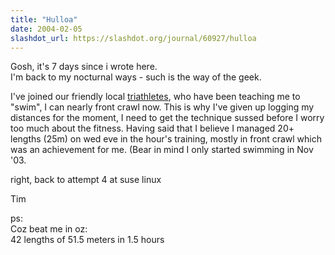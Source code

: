 ```yaml
---
title: "Hulloa"
date: 2004-02-05
slashdot_url: https://slashdot.org/journal/60927/hulloa
---
```


<p>Gosh, it's 7 days since i wrote here.<br>I'm back to my nocturnal ways - such is the way of the geek.</p>
<p>I've joined our friendly local <a href="http://www.thamesvalleytri.f9.co.uk/">triathletes</a>, who have been teaching me to "swim", I can nearly front crawl now. This is why I've given up logging my distances for the moment, I need to get the technique sussed before I worry too  much about the fitness. Having said that I believe I managed 20+ lengths (25m) on wed eve in the hour's training, mostly in front crawl which was an achievement for me. (Bear in mind I only started swimming in Nov '03.</p>
<p>right, back to attempt 4 at suse linux</p>
<p>Tim</p>
<p>ps:<br>Coz beat me in oz:<br>42 lengths of 51.5 meters in 1.5 hours</p>

